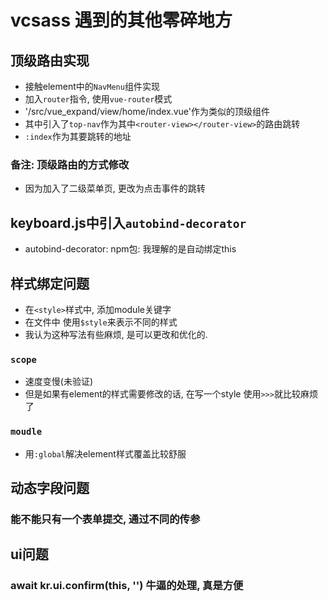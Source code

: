 # vcsass 遇到的其他零碎地方

## 顶级路由实现

* 接触element中的`NavMenu`组件实现
* 加入`router`指令, 使用`vue-router`模式
* '/src/vue_expand/view/home/index.vue'作为类似的顶级组件
* 其中引入了`top-nav`作为其中`<router-view></router-view>`的路由跳转
* `:index`作为其要跳转的地址

### 备注: 顶级路由的方式修改

* 因为加入了二级菜单页, 更改为点击事件的跳转

## keyboard.js中引入`autobind-decorator`

* autobind-decorator: npm包: 我理解的是自动绑定this

## 样式绑定问题

* 在`<style>`样式中, 添加module关键字
* 在文件中 使用`$style`来表示不同的样式
* 我认为这种写法有些麻烦, 是可以更改和优化的.

### `scope`

* 速度变慢(未验证)
* 但是如果有element的样式需要修改的话, 在写一个style 使用`>>>`就比较麻烦了

### `moudle`

* 用`:global`解决element样式覆盖比较舒服

## 动态字段问题

### 能不能只有一个表单提交, 通过不同的传参

## ui问题

### await kr.ui.confirm(this, '') 牛逼的处理, 真是方便
